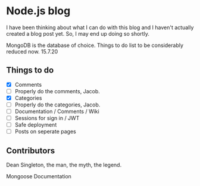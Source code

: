 # Node.js blog

I have been thinking about what I can do with this blog and I haven't actually created a blog post yet. So, I may end up doing so shortly. 

MongoDB is the database of choice. Things to do list to be considerably reduced now. 15.7.20 

## Things to do

- [x] Comments
- [ ] Properly do the comments, Jacob.
- [x] Categories
- [ ] Properly do the categories, Jacob.
- [ ] Documentation / Comments / Wiki
- [ ] Sessions for sign in / JWT
- [ ] Safe deployment
- [ ] Posts on seperate pages

## Contributors

Dean Singleton, the man, the myth, the legend.

Mongoose Documentation
